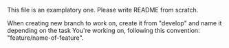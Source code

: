 This file is an examplatory one. Please write README from scratch.

When creating new branch to work on, create it from "develop" and name it depending 
on the task You're working on, following this convention: "feature/name-of-feature".
